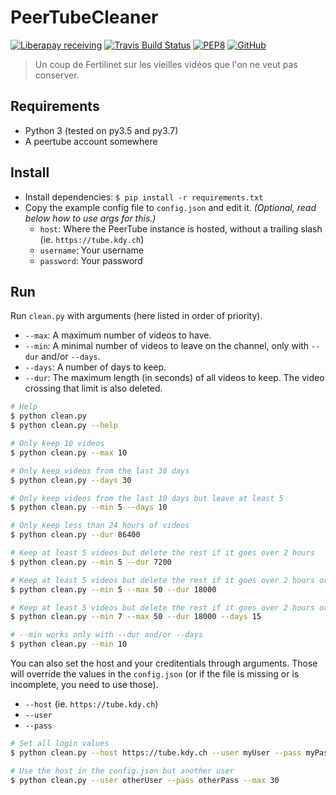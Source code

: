 # PeerTubeCleaner
[![Liberapay receiving](https://img.shields.io/liberapay/receives/kdy.svg)](https://liberapay.com/kdy/donate)
[![Travis Build Status](https://travis-ci.org/mkody/PeerTubeCleaner.svg?branch=master)](https://travis-ci.org/mkody/PeerTubeCleaner)
[![PEP8](https://img.shields.io/badge/code%20style-pep8-green.svg)](https://www.python.org/dev/peps/pep-0008/)
[![GitHub](https://img.shields.io/github/license/mkody/PeerTubeCleaner.svg)](https://github.com/mkody/PeerTubeCleaner/blob/master/LICENSE)

> Un coup de Fertilinet sur les vieilles vidéos que l'on ne veut pas conserver.

## Requirements

- Python 3 (tested on py3.5 and py3.7)
- A peertube account somewhere

## Install

- Install dependencies: `$ pip install -r requirements.txt`
- Copy the example config file to `config.json` and edit it. _(Optional, read below how to use args for this.)_
  - `host`: Where the PeerTube instance is hosted, without a trailing slash (ie. `https://tube.kdy.ch`)
  - `username`: Your username
  - `password`: Your password

## Run

Run `clean.py` with arguments (here listed in order of priority).

- `--max`: A maximum number of videos to have.
- `--min`: A minimal number of videos to leave on the channel, only with `--dur` and/or `--days`.
- `--days`: A number of days to keep.
- `--dur`: The maximum length (in seconds) of all videos to keep. The video crossing that limit is also deleted.


```bash
# Help
$ python clean.py
$ python clean.py --help

# Only keep 10 videos
$ python clean.py --max 10

# Only keep videos from the last 30 days
$ python clean.py --days 30

# Only keep videos from the last 10 days but leave at least 5
$ python clean.py --min 5 --days 10

# Only keep less than 24 hours of videos
$ python clean.py --dur 86400

# Keep at least 5 videos but delete the rest if it goes over 2 hours
$ python clean.py --min 5 --dur 7200

# Keep at least 5 videos but delete the rest if it goes over 2 hours or up to 50 videos
$ python clean.py --min 5 --max 50 --dur 18000

# Keep at least 5 videos but delete the rest if it goes over 2 hours or up to 50 videos or the ones who are over 15 days old
$ python clean.py --min 7 --max 50 --dur 18000 --days 15

# --min works only with --dur and/or --days
$ python clean.py --min 10
```

You can also set the host and your creditentials through arguments. Those will override the values in the `config.json` (or if the file is missing or is incomplete, you need to use those).

- `--host` (ie. `https://tube.kdy.ch`)
- `--user`
- `--pass`

```bash
# Set all login values
$ python clean.py --host https://tube.kdy.ch --user myUser --pass myPass --max 30

# Use the host in the config.json but another user
$ python clean.py --user otherUser --pass otherPass --max 30
```

